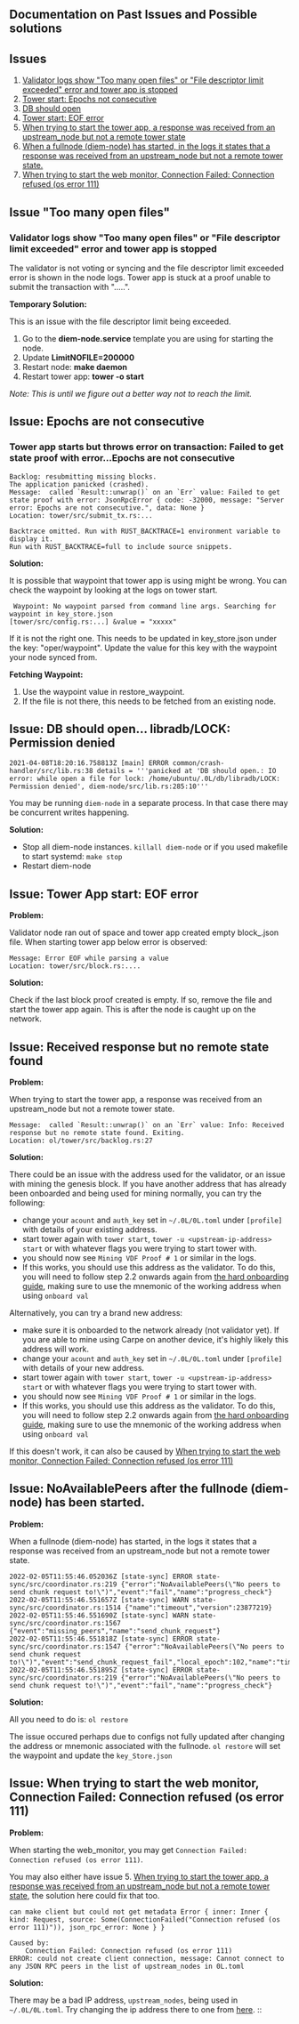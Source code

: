 ## Documentation on Past Issues and Possible solutions

## Issues
1. [Validator logs show "Too many open files" or "File descriptor limit exceeded" error and tower app is stopped](#issue-1)
2. [Tower start: Epochs not consecutive](#issue-2)
3. [DB should open](#issue-3)
4. [Tower start: EOF error](#issue-4)
5. [When trying to start the tower app, a response was received from an upstream_node but not a remote tower state](#issue-5)
6. [When a fullnode (diem-node) has started, in the logs it states that a response was received from an upstream_node but not a remote tower state.](#issue-6)
7. [When trying to start the web monitor, Connection Failed: Connection refused (os error 111)](#issue-7)

## <a id="issue-1"></a> Issue "Too many open files"
### Validator logs show "Too many open files" or "File descriptor limit exceeded" error and tower app is stopped

The validator is not voting or syncing and the file descriptor limit exceeded error is shown in the node logs. Tower app is stuck at a proof unable to submit the transaction with ".....".

**Temporary Solution:** 

This is an issue with the file descriptor limit being exceeded. 

1. Go to the **diem-node.service** template you are using for starting the node. 
2. Update **LimitNOFILE=200000**
3. Restart node: **make daemon**
4. Restart tower app: **tower -o start**

*Note: This is until we figure out a better way not to reach the limit.*


## <a id="issue-2"></a>  Issue: Epochs are not consecutive
### Tower app starts but throws error on transaction: Failed to get state proof with error...Epochs are not consecutive

```
Backlog: resubmitting missing blocks.
The application panicked (crashed).
Message:  called `Result::unwrap()` on an `Err` value: Failed to get state proof with error: JsonRpcError { code: -32000, message: "Server error: Epochs are not consecutive.", data: None }
Location: tower/src/submit_tx.rs:...

Backtrace omitted. Run with RUST_BACKTRACE=1 environment variable to display it.
Run with RUST_BACKTRACE=full to include source snippets.

```

**Solution:** 

It is possible that waypoint that tower app is using might be wrong. You can check the waypoint by looking at the logs on tower start. 
```
 Waypoint: No waypoint parsed from command line args. Searching for waypoint in key_store.json
[tower/src/config.rs:...] &value = "xxxxx"
```
If it is not the right one. This needs to be updated in key_store.json under the key: "oper/waypoint". Update the value for this key with the waypoint your node synced from. 

**Fetching Waypoint:** 
1. Use the waypoint value in restore_waypoint. 
2. If the file is not there, this needs to be fetched from an existing node.  


## <a id="issue-3"></a> Issue: DB should open... libradb/LOCK: Permission denied

```
2021-04-08T18:20:16.758813Z [main] ERROR common/crash-handler/src/lib.rs:38 details = '''panicked at 'DB should open.: IO error: while open a file for lock: /home/ubuntu/.0L/db/libradb/LOCK: Permission denied', diem-node/src/lib.rs:285:10'''
```

You may be running `diem-node` in a separate process. In that case there may be concurrent writes happening.

**Solution:**

- Stop all diem-node instances.  `killall diem-node` or if you used makefile to start systemd:  `make stop`
- Restart diem-node

## <a id="issue-4"></a> Issue: Tower App start: EOF error

**Problem:** 

Validator node ran out of space and tower app created empty block_.json file. When starting tower app below error is observed: 

```
Message: Error EOF while parsing a value
Location: tower/src/block.rs:....
```
**Solution:** 

Check if the last block proof created is empty. If so, remove the file and start the tower app again. This is after the node is caught up on the network. 

## <a id="issue-5"></a> Issue: Received response but no remote state found

**Problem:** 

When trying to start the tower app, a response was received from an upstream_node but not a remote tower state. 

```
Message:  called `Result::unwrap()` on an `Err` value: Info: Received response but no remote state found. Exiting.
Location: ol/tower/src/backlog.rs:27
```
**Solution:** 

There could be an issue with the address used for the validator, or an issue with mining the genesis block.
If you have another address that has already been onboarded and being used for mining normally, you can try the following:

- change your `acount` and `auth_key` set in `~/.0L/0L.toml` under `[profile]` with details of your existing address. 
- start tower again with `tower start`, `tower -u <upstream-ip-address> start` or with whatever flags you were trying to start tower with. 
- you should now see `Mining VDF Proof # 1` or similar in the logs.
- If this works, you should use this address as the validator. To do this, you will need to follow step 2.2 onwards again from [the hard onboarding guide](../../node-ops/validators/validator_onboarding_hard_mode.md#2-generate-account-keys), making sure to use the mnemonic of the working address when using `onboard val`

Alternatively, you can try a brand new address:
- make sure it is onboarded to the network already (not validator yet). If you are able to mine using Carpe on another device, it's highly likely this address will work.
- change your `acount` and `auth_key` set in `~/.0L/0L.toml` under `[profile]` with details of your new address.
- start tower again with `tower start`, `tower -u <upstream-ip-address> start` or with whatever flags you were trying to start tower with.
- you should now see `Mining VDF Proof # 1` or similar in the logs.
- If this works, you should use this address as the validator. To do this, you will need to follow step 2.2 onwards again from [the hard onboarding guide](../../node-ops/validators/validator_onboarding_hard_mode.md#2-generate-account-keys), making sure to use the mnemonic of the working address when using `onboard val`

If this doesn't work, it can also be caused by [When trying to start the web monitor, Connection Failed: Connection refused (os error 111)](#issue-7)

## <a id="issue-6"></a> Issue: NoAvailablePeers after the fullnode (diem-node) has been started. 

**Problem:**

When a fullnode (diem-node) has started, in the logs it states that a response was received from an upstream_node but not a remote tower state.
```
2022-02-05T11:55:46.052036Z [state-sync] ERROR state-sync/src/coordinator.rs:219 {"error":"NoAvailablePeers(\"No peers to send chunk request to!\")","event":"fail","name":"progress_check"}
2022-02-05T11:55:46.551657Z [state-sync] WARN state-sync/src/coordinator.rs:1514 {"name":"timeout","version":23877219}
2022-02-05T11:55:46.551690Z [state-sync] WARN state-sync/src/coordinator.rs:1567 {"event":"missing_peers","name":"send_chunk_request"}
2022-02-05T11:55:46.551818Z [state-sync] ERROR state-sync/src/coordinator.rs:1547 {"error":"NoAvailablePeers(\"No peers to send chunk request to!\")","event":"send_chunk_request_fail","local_epoch":102,"name":"timeout","version":23877219}
2022-02-05T11:55:46.551895Z [state-sync] ERROR state-sync/src/coordinator.rs:219 {"error":"NoAvailablePeers(\"No peers to send chunk request to!\")","event":"fail","name":"progress_check"}
```
**Solution:**

All you need to do is: `ol restore`

The issue occured perhaps due to configs not fully updated after changing the address or mnemonic associated with the fullnode. `ol restore` will set the waypoint and update the `key_Store.json`


## <a id="issue-7"></a> Issue: When trying to start the web monitor, Connection Failed: Connection refused (os error 111)

**Problem:**

When starting the web_monitor, you may get `Connection Failed: Connection refused (os error 111)`.

You may also either have issue 5. [When trying to start the tower app, a response was received from an upstream_node but not a remote tower state](#issue-5), the solution here could fix that too.


```
can make client but could not get metadata Error { inner: Inner { kind: Request, source: Some(ConnectionFailed("Connection refused (os error 111)")), json_rpc_error: None } }

Caused by:
    Connection Failed: Connection refused (os error 111)
ERROR: could not create client connection, message: Cannot connect to any JSON RPC peers in the list of upstream_nodes in 0L.toml
```
**Solution:**

There may be a bad IP address, `upstream_nodes`, being used in `~/.0L/0L.toml`. Try changing the ip address there to one from [here](https://github.com/OLSF/carpe/blob/main/seed_peers/fullnode_seed_playlist.json). 
::